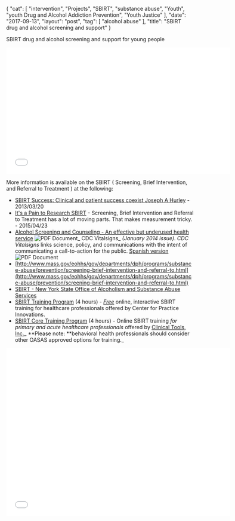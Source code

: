 {
   "cat": [
      "intervention",
      "Projects",
      "SBIRT",
      "substance abuse",
      "Youth",
      "youth Drug and Alcohol Addiction Prevention",
      "Youth Justice"
   ],
   "date": "2017-09-13",
   "layout": "post",
   "tag": [
      "alcohol abuse"
   ],
   "title": "SBIRT drug and alcohol screening and support"
}

SBIRT drug and alcohol screening and support for young people

<iframe title="The Power of Prevention: Using SBIRT with Young People" src="210793458" width="600" height="338" frameborder="0" allowfullscreen="allowfullscreen" data-mce-fragment="1"></iframe>

More information is available on the SBIRT ( Screening, Brief Intervention, and Referral to Treatment ) at the following:

*   [SBIRT Success: Clinical and patient success coexist Joseph A Hurley](http://files.ireta.org/resources/PPTS/2013.03.20.CodingPpts.pdf) - 2013/03/20
*   [It's a Pain to Research SBIRT](http://ireta.org/2015/04/23/its-a-pain-to-research-sbirt/) - Screening, Brief Intervention and Referral to Treatment has a lot of moving parts. That makes measurement tricky. - 2015/04/23
*   [Alcohol Screening and Counseling - An effective but underused health service](http://www.cdc.gov/vitalsigns/pdf/2014-01-vitalsigns.pdf) ![PDF Document](pdf.gif)_ CDC Vitalsigns_ _(January 2014 issue)_. _CDC Vitalsigns_ links science, policy, and communications with the intent of communicating a call-to-action for the public. [Spanish version](http://www.cdc.gov/spanish/signosvitales/pdf/2014-01-vitalsigns.pdf) ![PDF Document](pdf.gif)
*   [http://www.mass.gov/eohhs/gov/departments/dph/programs/substance-abuse/prevention/screening-brief-intervention-and-referral-to.html](http://www.mass.gov/eohhs/gov/departments/dph/programs/substance-abuse/prevention/screening-brief-intervention-and-referral-to.html)
*   [SBIRT - New York State Office of Alcoholism and Substance Abuse Services](https://www.oasas.ny.gov/admed/sbirt/index.cfm)
*   [SBIRT Training Program](https://cumc.co1.qualtrics.com/jfe/form/SV_1MLQ2Ub4uMqzVmB) (4 hours) - <span class="red">_<u>Free</u>_</span> online, interactive SBIRT training for healthcare professionals offered by Center for Practice Innovations.
*   [SBIRT Core Training Program](http://www.sbirttraining.com/) (4 hours) - Online SBIRT training _for primary and acute healthcare professionals_ offered by [Clinical Tools, Inc.](http://www.oasas.ny.gov/training/providers.cfm?providerID=564&tcID=1&sbirt=4)_ **Please note: **behavioral health professionals should consider other OASAS approved options for training._
&nbsp;

<iframe src="D1ApI40CdqA?feature=oembed" width="600" height="450" frameborder="0" allowfullscreen="allowfullscreen" data-mce-fragment="1"></iframe>

&nbsp;